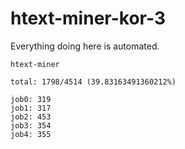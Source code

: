 # htext-miner-kor-3

Everything doing here is automated.

```
htext-miner

total: 1798/4514 (39.83163491360212%)

job0: 319
job1: 317
job2: 453
job3: 354
job4: 355
```